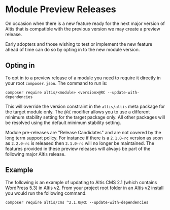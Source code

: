 # Module Preview Releases

On occasion when there is a new feature ready for the next major version of Altis that is compatible with the previous version we may create a preview release.

Early adopters and those wishing to test or implement the new feature ahead of time can do so by opting in to the new module version.

## Opting in

To opt in to a preview release of a module you need to require it directly in your root `composer.json`. The command to run is:

```
composer require altis/<module> <version>@RC --update-with-dependencies
```

This will override the version constraint in the `altis/altis` meta package for the target module only. The `@RC` modifier allows you to use a different minimum stability setting for the target package only. All other packages will be resolved using the default minimum stability setting.

Module pre-releases are "Release Candidates" and are not covered by the long term support policy. For instance if there is a `2.1.0-rc` version as soon as `2.2.0-rc` is released then `2.1.0-rc` will no longer be maintained. The features provided in these preview releases will always be part of the following major Altis release.

## Example

The following is an example of updating to Altis CMS 2.1 (which contains WordPress 5.3) in Altis v2. From your project root folder in an Altis v2 install you would run the following command.

```
composer require altis/cms ^2.1.0@RC --update-with-dependencies
```
